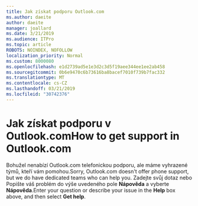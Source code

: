 ```yaml
---
title: Jak získat podporu Outlook.com
ms.author: daeite
author: daeite
manager: joallard
ms.date: 3/21/2019
ms.audience: ITPro
ms.topic: article
ROBOTS: NOINDEX, NOFOLLOW
localization_priority: Normal
ms.custom: 8000080
ms.openlocfilehash: e1d2739ad5e1e3d2c3d5f19aee344ee1ee2ab458
ms.sourcegitcommit: 0b6e9470c6b73616ba8bacef7010f739b7fac332
ms.translationtype: MT
ms.contentlocale: cs-CZ
ms.lasthandoff: 03/21/2019
ms.locfileid: "30742376"
---
```

# <a name="how-to-get-support-in-outlookcom"></a><span data-ttu-id="e4456-102">Jak získat podporu v Outlook.com</span><span class="sxs-lookup"><span data-stu-id="e4456-102">How to get support in Outlook.com</span></span>

<span data-ttu-id="e4456-103">Bohužel nenabízí Outlook.com telefonickou podporu, ale máme vyhrazené týmů, kteří vám pomohou.</span><span class="sxs-lookup"><span data-stu-id="e4456-103">Sorry, Outlook.com doesn't offer phone support, but we do have dedicated teams who can help you.</span></span>
<span data-ttu-id="e4456-104">Zadejte svůj dotaz nebo Popište váš problém do výše uvedeného pole **Nápověda** a vyberte **Nápověda**.</span><span class="sxs-lookup"><span data-stu-id="e4456-104">Enter your question or describe your issue in the **Help** box above, and then select **Get help**.</span></span>



